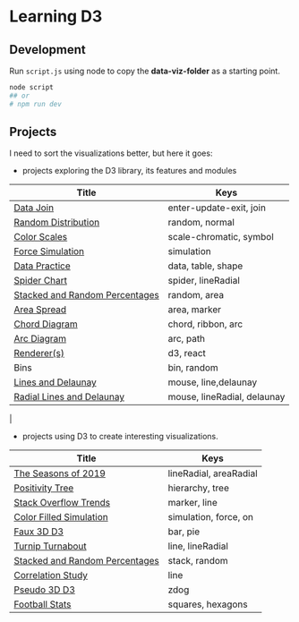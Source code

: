 # Learning D3

## Development

Run `script.js` using node to copy the **data-viz-folder** as a starting point.

```bash
node script
## or
# npm run dev
```

## Projects

I need to sort the visualizations better, but here it goes:

- projects exploring the D3 library, its features and modules

| Title                                                                         | Keys                        |
| ----------------------------------------------------------------------------- | --------------------------- |
| [Data Join](https://codepen.io/borntofrappe/pen/wvaxwdY)                      | enter-update-exit, join     |
| [Random Distribution](https://codepen.io/borntofrappe/pen/wvKwRoB)            | random, normal              |
| [Color Scales](https://codepen.io/borntofrappe/pen/yLYJpKq)                   | scale-chromatic, symbol     |
| [Force Simulation](https://codepen.io/borntofrappe/pen/GRpNqpd)               | simulation                  |
| [Data Practice](https://codepen.io/borntofrappe/pen/pojPJGa)                  | data, table, shape          |
| [Spider Chart](https://codepen.io/borntofrappe/pen/ZEbZxgb)                   | spider, lineRadial          |
| [Stacked and Random Percentages](https://codepen.io/borntofrappe/pen/QWjeEEg) | random, area                |
| [Area Spread](https://codepen.io/borntofrappe/pen/dyGbWLq)                    | area, marker                |
| [Chord Diagram](https://codepen.io/borntofrappe/pen/gOPObrL)                  | chord, ribbon, arc          |
| [Arc Diagram](https://codepen.io/borntofrappe/pen/RwrwdVv)                    | arc, path                   |
| [Renderer(s)](https://codepen.io/borntofrappe/pen/zYrGwZV)                    | d3, react                   |
| Bins                                                                          | bin, random                 |
| [Lines and Delaunay](https://codepen.io/borntofrappe/pen/ExNQbax)             | mouse, line,delaunay        |
| [Radial Lines and Delaunay]()                                                 | mouse, lineRadial, delaunay |

|

- projects using D3 to create interesting visualizations.

| Title                                                                         | Keys                   |
| ----------------------------------------------------------------------------- | ---------------------- |
| [The Seasons of 2019](https://codepen.io/borntofrappe/pen/jOPeKZp)            | lineRadial, areaRadial |
| [Positivity Tree](https://codepen.io/borntofrappe/pen/eYpNRRX)                | hierarchy, tree        |
| [Stack Overflow Trends](https://codepen.io/borntofrappe/pen/oNjjdeZ)          | marker, line           |
| [Color Filled Simulation](https://codepen.io/borntofrappe/pen/dyYOBzV)        | simulation, force, on  |
| [Faux 3D D3](https://codepen.io/borntofrappe/pen/NWGeZNV)                     | bar, pie               |
| [Turnip Turnabout](https://codepen.io/borntofrappe/pen/pojGaEZ)               | line, lineRadial       |
| [Stacked and Random Percentages](https://codepen.io/borntofrappe/pen/QWjeEEg) | stack, random          |
| [Correlation Study](https://codepen.io/borntofrappe/pen/VwvodeX)              | line                   |
| [Pseudo 3D D3](https://codepen.io/borntofrappe/pen/yLeBLYX)                   | zdog                   |
| [Football Stats](https://codepen.io/borntofrappe/pen/eYBeJjL)                 | squares, hexagons      |
